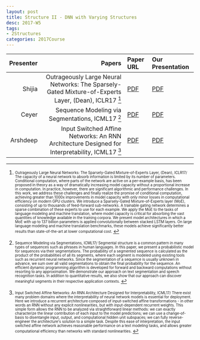 ```yaml
---
layout: post
title: Structure II - DNN with Varying Structures
desc: 2017-W5
tags:
- 2Structures
categories: 2017Course
---
```




| Presenter | Papers | Paper URL| Our Presentation |
| -----: | ---------------------------: | :----- | :----- |
| Shijia | Outrageously Large Neural Networks: The Sparsely-Gated Mixture-of-Experts Layer, (Dean), ICLR17 [^1]| [PDF](https://arxiv.org/abs/1701.06538) | [PDF]({{site.baseurl}}/talks/20170921-Shijia.pdf) |
| Ceyer | Sequence Modeling via Segmentations, ICML17 [^2]| [PDF](https://arxiv.org/abs/1702.07463) | [PDF]({{site.baseurl}}/talks/20170921-Ceyer.pdf) |
| Arshdeep | Input Switched Affine Networks: An RNN Architecture Designed for Interpretability, ICML17 [^3]|  [PDF](http://proceedings.mlr.press/v70/foerster17a/foerster17a.pdf) | [PDF]({{site.baseurl}}/talks/20170921-Arshdeep.pdf) |



[^1]: <sub><sup>  Outrageously Large Neural Networks: The Sparsely-Gated Mixture-of-Experts Layer, (Dean), ICLR17/ The capacity of a neural network to absorb information is limited by its number of parameters. Conditional computation, where parts of the network are active on a per-example basis, has been proposed in theory as a way of dramatically increasing model capacity without a proportional increase in computation. In practice, however, there are significant algorithmic and performance challenges. In this work, we address these challenges and finally realize the promise of conditional computation, achieving greater than 1000x improvements in model capacity with only minor losses in computational efficiency on modern GPU clusters. We introduce a Sparsely-Gated Mixture-of-Experts layer (MoE), consisting of up to thousands of feed-forward sub-networks. A trainable gating network determines a sparse combination of these experts to use for each example. We apply the MoE to the tasks of language modeling and machine translation, where model capacity is critical for absorbing the vast quantities of knowledge available in the training corpora. We present model architectures in which a MoE with up to 137 billion parameters is applied convolutionally between stacked LSTM layers. On large language modeling and machine translation benchmarks, these models achieve significantly better results than state-of-the-art at lower computational cost.
</sup></sub>



[^2]: <sub><sup>  Sequence Modeling via Segmentations, ICML17/ Segmental structure is a common pattern in many types of sequences such as phrases in human languages. In this paper, we present a probabilistic model for sequences via their segmentations. The probability of a segmented sequence is calculated as the product of the probabilities of all its segments, where each segment is modeled using existing tools such as recurrent neural networks. Since the segmentation of a sequence is usually unknown in advance, we sum over all valid segmentations to obtain the final probability for the sequence. An efficient dynamic programming algorithm is developed for forward and backward computations without resorting to any approximation. We demonstrate our approach on text segmentation and speech recognition tasks. In addition to quantitative results, we also show that our approach can discover meaningful segments in their respective application contexts. </sup></sub>




[^3]: <sub><sup> Input Switched Affine Networks: An RNN Architecture Designed for Interpretability, ICML17/ There exist many problem domains where the interpretability of neural network models is essential for deployment. Here we introduce a recurrent architecture composed of input-switched affine transformations - in other words an RNN without any explicit nonlinearities, but with input-dependent recurrent weights. This simple form allows the RNN to be analyzed via straightforward linear methods: we can exactly characterize the linear contribution of each input to the model predictions; we can use a change-of-basis to disentangle input, output, and computational hidden unit subspaces; we can fully reverse-engineer the architecture's solution to a simple task. Despite this ease of interpretation, the input switched affine network achieves reasonable performance on a text modeling tasks, and allows greater computational efficiency than networks with standard nonlinearities. </sup></sub>